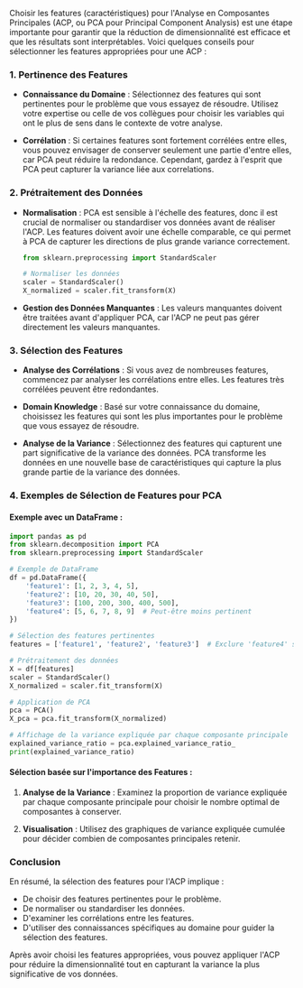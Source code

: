 Choisir les features (caractéristiques) pour l'Analyse en Composantes Principales (ACP, ou PCA pour Principal Component Analysis) est une étape importante pour garantir que la réduction de dimensionnalité est efficace et que les résultats sont interprétables. Voici quelques conseils pour sélectionner les features appropriées pour une ACP :

### 1. **Pertinence des Features**

- **Connaissance du Domaine** : Sélectionnez des features qui sont pertinentes pour le problème que vous essayez de résoudre. Utilisez votre expertise ou celle de vos collègues pour choisir les variables qui ont le plus de sens dans le contexte de votre analyse.

- **Corrélation** : Si certaines features sont fortement corrélées entre elles, vous pouvez envisager de conserver seulement une partie d'entre elles, car PCA peut réduire la redondance. Cependant, gardez à l'esprit que PCA peut capturer la variance liée aux correlations.

### 2. **Prétraitement des Données**

- **Normalisation** : PCA est sensible à l'échelle des features, donc il est crucial de normaliser ou standardiser vos données avant de réaliser l'ACP. Les features doivent avoir une échelle comparable, ce qui permet à PCA de capturer les directions de plus grande variance correctement.

  ```python
  from sklearn.preprocessing import StandardScaler

  # Normaliser les données
  scaler = StandardScaler()
  X_normalized = scaler.fit_transform(X)
  ```

- **Gestion des Données Manquantes** : Les valeurs manquantes doivent être traitées avant d'appliquer PCA, car l'ACP ne peut pas gérer directement les valeurs manquantes.

### 3. **Sélection des Features**

- **Analyse des Corrélations** : Si vous avez de nombreuses features, commencez par analyser les corrélations entre elles. Les features très corrélées peuvent être redondantes.

- **Domain Knowledge** : Basé sur votre connaissance du domaine, choisissez les features qui sont les plus importantes pour le problème que vous essayez de résoudre.

- **Analyse de la Variance** : Sélectionnez des features qui capturent une part significative de la variance des données. PCA transforme les données en une nouvelle base de caractéristiques qui capture la plus grande partie de la variance des données.

### 4. **Exemples de Sélection de Features pour PCA**

#### Exemple avec un DataFrame :

```python
import pandas as pd
from sklearn.decomposition import PCA
from sklearn.preprocessing import StandardScaler

# Exemple de DataFrame
df = pd.DataFrame({
    'feature1': [1, 2, 3, 4, 5],
    'feature2': [10, 20, 30, 40, 50],
    'feature3': [100, 200, 300, 400, 500],
    'feature4': [5, 6, 7, 8, 9]  # Peut-être moins pertinent
})

# Sélection des features pertinentes
features = ['feature1', 'feature2', 'feature3']  # Exclure 'feature4' si elle est jugée moins pertinente

# Prétraitement des données
X = df[features]
scaler = StandardScaler()
X_normalized = scaler.fit_transform(X)

# Application de PCA
pca = PCA()
X_pca = pca.fit_transform(X_normalized)

# Affichage de la variance expliquée par chaque composante principale
explained_variance_ratio = pca.explained_variance_ratio_
print(explained_variance_ratio)
```

#### Sélection basée sur l'importance des Features :

1. **Analyse de la Variance** : Examinez la proportion de variance expliquée par chaque composante principale pour choisir le nombre optimal de composantes à conserver.

2. **Visualisation** : Utilisez des graphiques de variance expliquée cumulée pour décider combien de composantes principales retenir.

### Conclusion

En résumé, la sélection des features pour l'ACP implique :
- De choisir des features pertinentes pour le problème.
- De normaliser ou standardiser les données.
- D'examiner les corrélations entre les features.
- D'utiliser des connaissances spécifiques au domaine pour guider la sélection des features.

Après avoir choisi les features appropriées, vous pouvez appliquer l'ACP pour réduire la dimensionnalité tout en capturant la variance la plus significative de vos données.